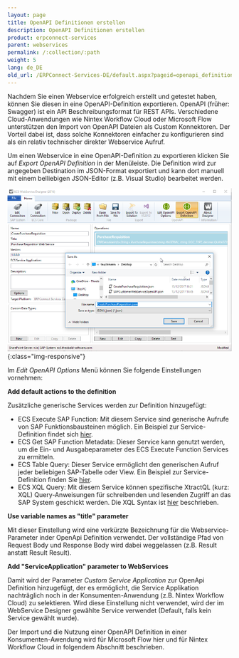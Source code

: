```yaml
---
layout: page
title: OpenAPI Definitionen erstellen
description: OpenAPI Definitionen erstellen
product: erpconnect-services
parent: webservices
permalink: /:collection/:path
weight: 5
lang: de_DE
old_url: /ERPConnect-Services-DE/default.aspx?pageid=openapi_definitionen_erstellen
---
```


Nachdem Sie einen Webservice erfolgreich erstellt und getestet haben, können Sie diesen in eine OpenAPI-Definition exportieren. OpenAPI (früher: Swagger) ist ein API Beschreibungsformat für REST APIs. Verschiedene Cloud-Anwendungen wie Nintex Workflow Cloud oder Microsoft Flow unterstützen den Import von OpenAPI Dateien als Custom Konnektoren. Der Vorteil dabei ist, dass solche Konnektoren einfacher zu konfigurieren sind als ein relativ technischer direkter Webservice Aufruf. 

Um einen Webservice in eine OpenAPI-Definition zu exportieren klicken Sie auf *Export OpenAPI Definition* in der Menüleiste. Die Definition wird zur angegeben Destination im JSON-Format exportiert und kann dort manuell mit einem belliebigen JSON-Editor (z.B. Visual Studio) bearbeitet werden. 

![ecscore-nwc_1](/img/content/ecscore-nwc_1.png){:class="img-responsive"}

Im *Edit OpenAPI Options* Menü können Sie folgende Einstellungen vornehmen:


**Add default actions to the definition**

Zusätzliche generische Services werden zur Definition hinzugefügt:

- ECS Execute SAP Function: Mit diesem Service sind generische Aufrufe von SAP Funktionsbausteinen möglich. Ein Beispiel zur Service-Definition findet sich [hier]().
- ECS Get SAP Function Metadata: Dieser Service kann genutzt werden, um die Ein- und Ausgabeparameter des ECS Execute Function Services zu ermitteln.
- ECS Table Query: Dieser Service ermöglicht den generischen Aufruf jeder beliebigen SAP-Tabelle oder View. Ein Beispiel zur Service-Definition finden Sie [hier](). 
- ECS XQL Query: Mit diesem Service können spezifische XtractQL (kurz: XQL) Query-Anweisungen für schreibenden und lesenden Zugriff an das SAP System geschickt werden. Die XQL Syntax ist [hier]() beschrieben. 

**Use variable names as "title" parameter**

Mit dieser Einstellung wird eine verkürzte Bezeichnung für die Webservice-Parameter inder OpenApi Definition verwendet. Der vollständige Pfad von Request Body und Response Body wird dabei weggelassen (z.B. Result anstatt Result Result).


**Add "ServiceApplication" parameter to WebServices**

Damit wird der Parameter *Custom Service Application*  zur OpenApi Definition hinzugefügt, der es ermöglicht, die Service Applikation nachträglich noch in der Konsumenten-Anwendung (z.B. Nintex Workflow Cloud) zu selektieren. Wird diese Einstellung nicht verwendet, wird der im WebService Designer gewählte Service verwendet (Default, falls kein Service gewählt wurde).  

Der Import und die Nutzung einer OpenAPI Definition in einer Konsumenten-Awendung wird für Microsoft Flow hier und für Nintex Workflow Cloud in folgendem Abschnitt beschrieben.  